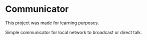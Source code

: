 # Communicator

This project was made for learning purposes.

Simple communicator for local network to broadcast or direct talk.